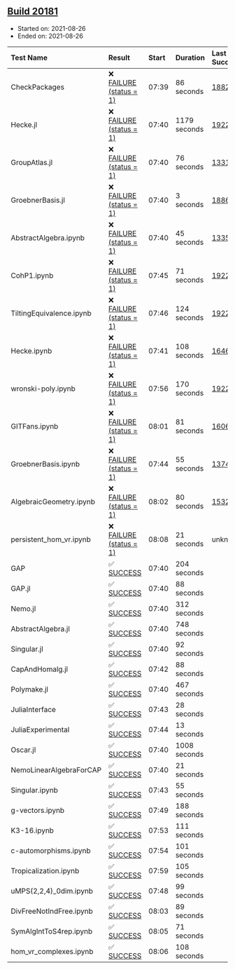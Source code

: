 ## [Build 20181](https://oscarci.mathematik.uni-kl.de/job/oscar/20181/)

* Started on: 2021-08-26
* Ended on: 2021-08-26

| Test Name    | Result | Start | Duration | Last Success | First Failure |
|:-------------|:-------|:------|:---------|:-------------|:--------------|
| CheckPackages | ❌ [FAILURE (status = 1)](https://oscarci.mathematik.uni-kl.de/job/oscar/20181/artifact/logs/build-20181/CheckPackages.log) | 07:39 | 86 seconds | [18822](https://oscarci.mathematik.uni-kl.de/job/oscar/18822/) | [18823](https://oscarci.mathematik.uni-kl.de/job/oscar/18823/) |
| Hecke.jl | ❌ [FAILURE (status = 1)](https://oscarci.mathematik.uni-kl.de/job/oscar/20181/artifact/logs/build-20181/Hecke.jl.log) | 07:40 | 1179 seconds | [19222](https://oscarci.mathematik.uni-kl.de/job/oscar/19222/) | [20152](https://oscarci.mathematik.uni-kl.de/job/oscar/20152/) |
| GroupAtlas.jl | ❌ [FAILURE (status = 1)](https://oscarci.mathematik.uni-kl.de/job/oscar/20181/artifact/logs/build-20181/GroupAtlas.jl.log) | 07:40 | 76 seconds | [13311](https://oscarci.mathematik.uni-kl.de/job/oscar/13311/) | [13312](https://oscarci.mathematik.uni-kl.de/job/oscar/13312/) |
| GroebnerBasis.jl | ❌ [FAILURE (status = 1)](https://oscarci.mathematik.uni-kl.de/job/oscar/20181/artifact/logs/build-20181/GroebnerBasis.jl.log) | 07:40 | 3 seconds | [18864](https://oscarci.mathematik.uni-kl.de/job/oscar/18864/) | [18865](https://oscarci.mathematik.uni-kl.de/job/oscar/18865/) |
| AbstractAlgebra.ipynb | ❌ [FAILURE (status = 1)](https://oscarci.mathematik.uni-kl.de/job/oscar/20181/artifact/logs/build-20181/AbstractAlgebra.ipynb.log) | 07:40 | 45 seconds | [13355](https://oscarci.mathematik.uni-kl.de/job/oscar/13355/) | [13356](https://oscarci.mathematik.uni-kl.de/job/oscar/13356/) |
| CohP1.ipynb | ❌ [FAILURE (status = 1)](https://oscarci.mathematik.uni-kl.de/job/oscar/20181/artifact/logs/build-20181/CohP1.ipynb.log) | 07:45 | 71 seconds | [19222](https://oscarci.mathematik.uni-kl.de/job/oscar/19222/) | [20152](https://oscarci.mathematik.uni-kl.de/job/oscar/20152/) |
| TiltingEquivalence.ipynb | ❌ [FAILURE (status = 1)](https://oscarci.mathematik.uni-kl.de/job/oscar/20181/artifact/logs/build-20181/TiltingEquivalence.ipynb.log) | 07:46 | 124 seconds | [19222](https://oscarci.mathematik.uni-kl.de/job/oscar/19222/) | [20152](https://oscarci.mathematik.uni-kl.de/job/oscar/20152/) |
| Hecke.ipynb | ❌ [FAILURE (status = 1)](https://oscarci.mathematik.uni-kl.de/job/oscar/20181/artifact/logs/build-20181/Hecke.ipynb.log) | 07:41 | 108 seconds | [16463](https://oscarci.mathematik.uni-kl.de/job/oscar/16463/) | [16464](https://oscarci.mathematik.uni-kl.de/job/oscar/16464/) |
| wronski-poly.ipynb | ❌ [FAILURE (status = 1)](https://oscarci.mathematik.uni-kl.de/job/oscar/20181/artifact/logs/build-20181/wronski-poly.ipynb.log) | 07:56 | 170 seconds | [19222](https://oscarci.mathematik.uni-kl.de/job/oscar/19222/) | [20152](https://oscarci.mathematik.uni-kl.de/job/oscar/20152/) |
| GITFans.ipynb | ❌ [FAILURE (status = 1)](https://oscarci.mathematik.uni-kl.de/job/oscar/20181/artifact/logs/build-20181/GITFans.ipynb.log) | 08:01 | 81 seconds | [16068](https://oscarci.mathematik.uni-kl.de/job/oscar/16068/) | [16069](https://oscarci.mathematik.uni-kl.de/job/oscar/16069/) |
| GroebnerBasis.ipynb | ❌ [FAILURE (status = 1)](https://oscarci.mathematik.uni-kl.de/job/oscar/20181/artifact/logs/build-20181/GroebnerBasis.ipynb.log) | 07:44 | 55 seconds | [13748](https://oscarci.mathematik.uni-kl.de/job/oscar/13748/) | [13749](https://oscarci.mathematik.uni-kl.de/job/oscar/13749/) |
| AlgebraicGeometry.ipynb | ❌ [FAILURE (status = 1)](https://oscarci.mathematik.uni-kl.de/job/oscar/20181/artifact/logs/build-20181/AlgebraicGeometry.ipynb.log) | 08:02 | 80 seconds | [15322](https://oscarci.mathematik.uni-kl.de/job/oscar/15322/) | [15323](https://oscarci.mathematik.uni-kl.de/job/oscar/15323/) |
| persistent_hom_vr.ipynb | ❌ [FAILURE (status = 1)](https://oscarci.mathematik.uni-kl.de/job/oscar/20181/artifact/logs/build-20181/persistent_hom_vr.ipynb.log) | 08:08 | 21 seconds | unknown | unknown |
| GAP | ✅ [SUCCESS](https://oscarci.mathematik.uni-kl.de/job/oscar/20181/artifact/logs/build-20181/GAP.log) | 07:40 | 204 seconds |  |  |
| GAP.jl | ✅ [SUCCESS](https://oscarci.mathematik.uni-kl.de/job/oscar/20181/artifact/logs/build-20181/GAP.jl.log) | 07:40 | 88 seconds |  |  |
| Nemo.jl | ✅ [SUCCESS](https://oscarci.mathematik.uni-kl.de/job/oscar/20181/artifact/logs/build-20181/Nemo.jl.log) | 07:40 | 312 seconds |  |  |
| AbstractAlgebra.jl | ✅ [SUCCESS](https://oscarci.mathematik.uni-kl.de/job/oscar/20181/artifact/logs/build-20181/AbstractAlgebra.jl.log) | 07:40 | 748 seconds |  |  |
| Singular.jl | ✅ [SUCCESS](https://oscarci.mathematik.uni-kl.de/job/oscar/20181/artifact/logs/build-20181/Singular.jl.log) | 07:40 | 92 seconds |  |  |
| CapAndHomalg.jl | ✅ [SUCCESS](https://oscarci.mathematik.uni-kl.de/job/oscar/20181/artifact/logs/build-20181/CapAndHomalg.jl.log) | 07:42 | 88 seconds |  |  |
| Polymake.jl | ✅ [SUCCESS](https://oscarci.mathematik.uni-kl.de/job/oscar/20181/artifact/logs/build-20181/Polymake.jl.log) | 07:40 | 467 seconds |  |  |
| JuliaInterface | ✅ [SUCCESS](https://oscarci.mathematik.uni-kl.de/job/oscar/20181/artifact/logs/build-20181/JuliaInterface.log) | 07:43 | 28 seconds |  |  |
| JuliaExperimental | ✅ [SUCCESS](https://oscarci.mathematik.uni-kl.de/job/oscar/20181/artifact/logs/build-20181/JuliaExperimental.log) | 07:44 | 13 seconds |  |  |
| Oscar.jl | ✅ [SUCCESS](https://oscarci.mathematik.uni-kl.de/job/oscar/20181/artifact/logs/build-20181/Oscar.jl.log) | 07:40 | 1008 seconds |  |  |
| NemoLinearAlgebraForCAP | ✅ [SUCCESS](https://oscarci.mathematik.uni-kl.de/job/oscar/20181/artifact/logs/build-20181/NemoLinearAlgebraForCAP.log) | 07:40 | 21 seconds |  |  |
| Singular.ipynb | ✅ [SUCCESS](https://oscarci.mathematik.uni-kl.de/job/oscar/20181/artifact/logs/build-20181/Singular.ipynb.log) | 07:43 | 55 seconds |  |  |
| g-vectors.ipynb | ✅ [SUCCESS](https://oscarci.mathematik.uni-kl.de/job/oscar/20181/artifact/logs/build-20181/g-vectors.ipynb.log) | 07:49 | 188 seconds |  |  |
| K3-16.ipynb | ✅ [SUCCESS](https://oscarci.mathematik.uni-kl.de/job/oscar/20181/artifact/logs/build-20181/K3-16.ipynb.log) | 07:53 | 111 seconds |  |  |
| c-automorphisms.ipynb | ✅ [SUCCESS](https://oscarci.mathematik.uni-kl.de/job/oscar/20181/artifact/logs/build-20181/c-automorphisms.ipynb.log) | 07:54 | 101 seconds |  |  |
| Tropicalization.ipynb | ✅ [SUCCESS](https://oscarci.mathematik.uni-kl.de/job/oscar/20181/artifact/logs/build-20181/Tropicalization.ipynb.log) | 07:59 | 105 seconds |  |  |
| uMPS(2,2,4)_0dim.ipynb | ✅ [SUCCESS](https://oscarci.mathematik.uni-kl.de/job/oscar/20181/artifact/logs/build-20181/uMPS-2-2-4-_0dim.ipynb.log) | 07:48 | 99 seconds |  |  |
| DivFreeNotIndFree.ipynb | ✅ [SUCCESS](https://oscarci.mathematik.uni-kl.de/job/oscar/20181/artifact/logs/build-20181/DivFreeNotIndFree.ipynb.log) | 08:03 | 89 seconds |  |  |
| SymAlgIntToS4rep.ipynb | ✅ [SUCCESS](https://oscarci.mathematik.uni-kl.de/job/oscar/20181/artifact/logs/build-20181/SymAlgIntToS4rep.ipynb.log) | 08:05 | 71 seconds |  |  |
| hom_vr_complexes.ipynb | ✅ [SUCCESS](https://oscarci.mathematik.uni-kl.de/job/oscar/20181/artifact/logs/build-20181/hom_vr_complexes.ipynb.log) | 08:06 | 108 seconds |  |  |
